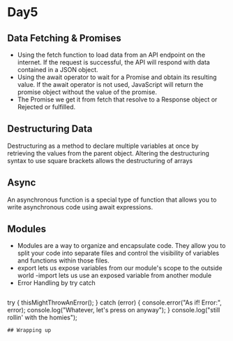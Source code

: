 # Day5
## Data Fetching & Promises

- Using the fetch function to load data from an API endpoint on the internet. If the request is successful, the API will respond with data contained in a JSON object.
- Using the await operator to wait for a Promise and obtain its resulting value. If the await operator is not used, JavaScript will return the promise object without the value of the promise.
- The Promise we get it from fetch that resolve to a Response object or Rejected or fulfilled.
## Destructuring Data

 Destructuring as a method to declare multiple variables at once by retrieving the values from the parent object. Altering the destructuring syntax to use square brackets allows the destructuring of arrays

## Async
An asynchronous function is a special type of function that allows you to write asynchronous code using await expressions.


## Modules
- Modules are a way to organize and encapsulate code. They allow you to split your code into separate files and control the visibility of variables and functions within those files.
- export lets us expose variables from our module's
scope to the outside world
-import lets us use an exposed variable from
another module
- Error Handling by try catch
  ``` javaScript
try {
    thisMightThrowAnError();
} catch (error) {
    console.error("As if! Error:", error); 
    console.log("Whatever, let's press on anyway");
}
console.log("still rollin' with the homies");


   ```
## Wrapping up
